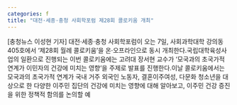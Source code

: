 ```yaml
---
categories: f
title: "대전·세종·충청 사회학포럼 제28회 콜로키움 개최"
---
```

[충청뉴스 이성현 기자] 대전·세종·충청 사회학포럼이 오는 7일, 사회과학대학 강의동 405호에서 ‘제28회 월례 콜로키움’을 온·오프라인으로 동시 개최한다.국립대학육성사업의 일환으로 진행되는 이번 콜로키움에는 고려대 장서현 교수가 ‘모국과의 초국가적 연계가 이민자의 건강에 미치는 영향’을 주제로 발표를 진행한다.이날 콜로키움에서는 모국과의 초국가적 연계가 국내 거주 외국인 노동자, 결혼이주여성, 다문화 청소년을 대상으로 한 다양한 이주민 집단의 건강에 미치는 영향에 대해 알아보고, 이주민 건강 증진을 위한 정책적 함의를 논의할 예
